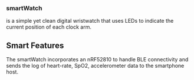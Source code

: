 ### smartWatch

is a simple yet clean digital wristwatch that uses LEDs to indicate the current position of each clock arm.

## Smart Features

The smartWatch incorporates an nRF52810 to handle BLE connectivity and sends the log of heart-rate, SpO2, accelerometer data to the smartphone host.


